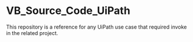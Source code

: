 # VB_Source_Code_UiPath
 This repository is a reference for any UiPath use case that required invoke in the related project. 
